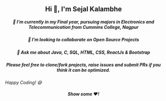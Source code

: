 <h2 align="center">Hi 👋, I'm Sejal Kalambhe</h2>
<h5 align="center">🔭 I’m currently in my Final year, pursuing majors in Electronics and Telecommunication from Cummins College, Nagpur</h5>
<!-- <h4 align="center">🌱 I’m currently learning ReactJs</h4> -->
<h5 align="center">👯 I’m looking to collaborate on Open Source Projects</h5>
<h5 align="center">💬 Ask me about Java, C, SQL, HTML, CSS, ReactJs & Bootstrap</h5>
<h5 align="center">Please feel free to clone/fork projects, raise issues and submit PRs if you think it can be optimized.</h5>
<i align="center">Happy Coding! 😄</i>
<h5 align="center">Show some ❤️!</h5>
<!--
**sejalk123/sejalk123** is a ✨ _special_ ✨ repository because its `README.md` (this file) appears on your GitHub profile.

Here are some ideas to get you started:

- 🔭 I’m currently working on ...
- 🌱 I’m currently learning ...
- 👯 I’m looking to collaborate on ...
- 🤔 I’m looking for help with ...
- 💬 Ask me about ...
- 📫 How to reach me: ...
- 😄 Pronouns: ...
- ⚡ Fun fact: ...
-->
